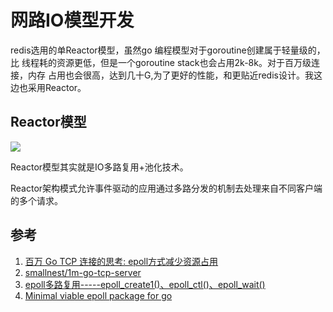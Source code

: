 # 网路IO模型开发
redis选用的单Reactor模型，虽然go 编程模型对于goroutine创建属于轻量级的，比
线程耗的资源更低，但是一个goroutine stack也会占用2k-8k。对于百万级连接，内存
占用也会很高，达到几十G,为了更好的性能，和更贴近redis设计。我这边也采用Reactor。
## Reactor模型
![](https://img2018.cnblogs.com/blog/1485398/201810/1485398-20181022232220631-1867817712.jpg)

Reactor模型其实就是IO多路复用+池化技术。

Reactor架构模式允许事件驱动的应用通过多路分发的机制去处理来自不同客户端的多个请求。


## 参考
1. [百万 Go TCP 连接的思考: epoll方式减少资源占用](https://colobu.com/2019/02/23/1m-go-tcp-connection/)
2. [smallnest/1m-go-tcp-server](https://github.com/smallnest/1m-go-tcp-server)
3. [epoll多路复用-----epoll_create1()、epoll_ctl()、epoll_wait()](https://blog.csdn.net/displayMessage/article/details/81151646)
4. [Minimal viable epoll package for go](https://gist.github.com/ast/a41816345e94e065890440e87e41a219)